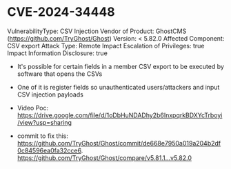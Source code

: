 # CVE-2024-34448

VulnerabilityType: CSV Injection
Vendor of Product: GhostCMS (https://github.com/TryGhost/Ghost)
Version: < 5.82.0
Affected Component: CSV export
Attack Type: Remote
Impact Escalation of Privileges: true
Impact Information Disclosure: true


- It's possible for certain fields in a member CSV export to be executed by software that opens the CSVs
- One of it is register fields so unauthenticated users/attackers and input CSV injection payloads



- Video Poc:
https://drive.google.com/file/d/1oDbHuNDADhy2b6InxpqrkBDXYcTrboyi/view?usp=sharing


- commit to fix this: 
https://github.com/TryGhost/Ghost/commit/de668e7950a019a204b2df0c84596ea0fa32cce6.
https://github.com/TryGhost/Ghost/compare/v5.81.1...v5.82.0

